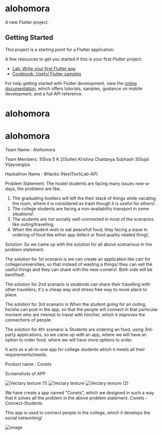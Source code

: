 # alohomora

A new Flutter project.

## Getting Started

This project is a starting point for a Flutter application.

A few resources to get you started if this is your first Flutter project:

- [Lab: Write your first Flutter app](https://docs.flutter.dev/get-started/codelab)
- [Cookbook: Useful Flutter samples](https://docs.flutter.dev/cookbook)

For help getting started with Flutter development, view the
[online documentation](https://docs.flutter.dev/), which offers tutorials,
samples, guidance on mobile development, and a full API reference.
# alohomora
# alohomora

Team Name : Alohomora

Team Members:
1)Siva S K
2)Solleti Krishna Chaitanya Subhash
3)Sujal Vijayvargiya

Hackathon Name : 9Hacks (NextTechLab-AP)

Problem Statement:
  The hostel students are facing many issues now-a-days, the problems are like..
  1) The graduating hostlers will left the their stack of things while vacating the room, where it is considered as trash though it is useful for others!.
  2) The college students are facing a non-availability transport in some situations!.
  3) The students are not socially well-connected in most of the scenarios like outing/travelling.
  4) When the student wish to eat peacefull food, they facing a issue in ordering of food like either app defect or food quality related thing!.

Solution:
  So we came up with the solution for all above scenarious in the problem statement.

  The solution for 1st scenario is we can create an application like cart for college/universities, so that instead of wasting a things/ they can sell the useful things and they can share with the new-comers!. Both side will be benifited!.

  The solution for 2nd scenario is studends can share their travelling with other travellers, it's a cheap way and stress free way to move place to place.

  The solution for 3rd scenario is When the student going for an outing, he/she can post in the app, so that the people will connect in that particular moment who are interest to travel with him/her, which it improves the connections of people.

  The solution for 4th scenario is Students are ordering an food, using 3rd-party applications, so we came up with an app, where we will have an option to order food, where we will have more options to order.

  It acts as a all-in-one app for college students which it meets all their requirements/needs.


Product name : Conets

Screenshots of APP

![Vectary texture (1)](https://user-images.githubusercontent.com/76482758/202824938-7adc24fb-2139-4bd3-bf9a-02f2f2ecb170.png)
![Vectary texture](https://user-images.githubusercontent.com/76482758/202824939-5f5d2153-4e96-41f8-b214-2ec467a63e8f.png)
![Vectary texture (2)](https://user-images.githubusercontent.com/76482758/202824940-92b2de14-4a44-4135-a9e4-0cd5521b9185.png)



We have create a app named "Conets", which we designed in such a way that it solves all the problem in the above problem statement.
Conets - Connect-Students

This app is used to connect people in the college, which it develops the social networking!.

![image](https://user-images.githubusercontent.com/88235149/202823250-0f50c1e4-f1fb-4d03-93ad-57eba24c75c8.png)
